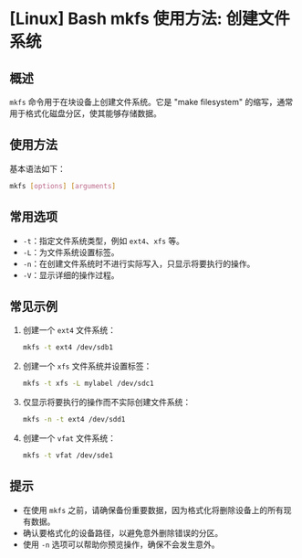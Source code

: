 # [Linux] Bash mkfs 使用方法: 创建文件系统

## 概述
`mkfs` 命令用于在块设备上创建文件系统。它是 "make filesystem" 的缩写，通常用于格式化磁盘分区，使其能够存储数据。

## 使用方法
基本语法如下：
```bash
mkfs [options] [arguments]
```

## 常用选项
- `-t`：指定文件系统类型，例如 `ext4`、`xfs` 等。
- `-L`：为文件系统设置标签。
- `-n`：在创建文件系统时不进行实际写入，只显示将要执行的操作。
- `-V`：显示详细的操作过程。

## 常见示例
1. 创建一个 `ext4` 文件系统：
   ```bash
   mkfs -t ext4 /dev/sdb1
   ```

2. 创建一个 `xfs` 文件系统并设置标签：
   ```bash
   mkfs -t xfs -L mylabel /dev/sdc1
   ```

3. 仅显示将要执行的操作而不实际创建文件系统：
   ```bash
   mkfs -n -t ext4 /dev/sdd1
   ```

4. 创建一个 `vfat` 文件系统：
   ```bash
   mkfs -t vfat /dev/sde1
   ```

## 提示
- 在使用 `mkfs` 之前，请确保备份重要数据，因为格式化将删除设备上的所有现有数据。
- 确认要格式化的设备路径，以避免意外删除错误的分区。
- 使用 `-n` 选项可以帮助你预览操作，确保不会发生意外。